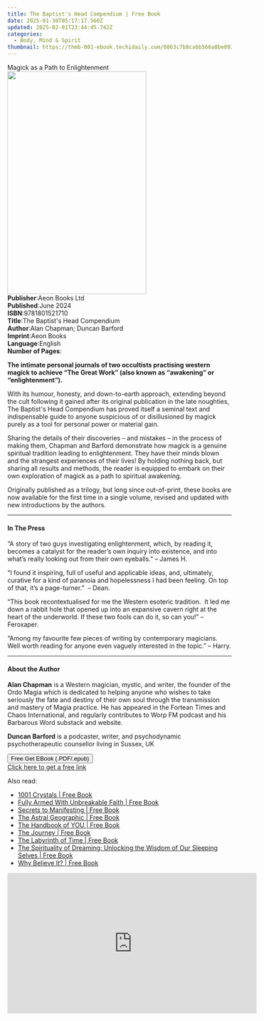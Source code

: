 ```yaml
---
title: The Baptist's Head Compendium | Free Book
date: 2025-01-30T05:17:17.560Z
updated: 2025-02-01T23:44:45.742Z
categories:
  - Body, Mind & Spirit
thumbnail: https://thmb-001-ebook.techidaily.com/0863c7b8ca6b566a0be093928372b98544ec97c7bb4d924b277720aab1be91ea.jpg
---
```

<main id="book-container">
  <div class="flex flex-col">
    <div class="book-brief flex-1 py-6 px-4 sm:p-6 md:py-10 md:px-8">
      <!-- brief-->
      <div class="book-brief-main">Magick as a Path to Enlightenment</div>
    </div>
    <div
      class="book-meta-info flex-1 grid gap-4 col-start-1 col-end-3 row-start-1 sm:mb-6 sm:grid-cols-4 lg:gap-6 lg:col-start-2 lg:row-end-6 lg:row-span-6 lg:mb-0"
    >
      <div
        class="book-meta-info-left place-content-center mt-4 p-4 text-sm leading-6 col-start-2 col-span-2 dark:text-slate-400"
      >
        <img
          class="w-full h-500 object-cover rounded-lg sm:h-255 sm:col-span-2 lg:col-span-full"
          src="https://img-001-ebook.techidaily.com/f3abd683d2129b0f19586058de0b85ac39d4e153546b286f67468400ed98326e.jpg"
          alt=""
          width="312"
          height="500"
        />
      </div>
      <div
        class="book-meta-info-right mt-2 col-start-1 row-start-2 col-span-3 self-center"
      >
        <!-- meta data  -->
        <div class="flex flex-col px-4 md:px-8">
          <div class="flex-1">
            <strong>Publisher</strong>:<span class="px-2">Aeon Books Ltd</span>
          </div>
          <div class="flex-1">
            <strong>Published</strong>:<span class="px-2">June 2024</span>
          </div>
          <div class="flex-1">
            <strong>ISBN</strong>:<span class="px-2">9781801521710</span>
          </div>
          <div class="flex-1">
            <strong>Title</strong>:<span class="px-2"
              >The Baptist&#39;s Head Compendium</span
            >
          </div>
          <div class="flex-1">
            <strong>Author</strong>:<span class="px-2"
              >Alan Chapman; Duncan Barford</span
            >
          </div>
          <div class="flex-1">
            <strong>Imprint</strong>:<span class="px-2">Aeon Books</span>
          </div>
          <div class="flex-1">
            <strong>Language</strong>:<span class="px-2">English</span>
          </div>
          <div class="flex-1">
            <strong>Number of Pages</strong>:<span class="px-2"></span>
          </div>
        </div>
      </div>
    </div>
    <div class="book-description flex-1 py-6 px-4 sm:p-6 md:py-10 md:px-8">
      <div class="book-description-main">
        <div accordion-content="" id="description">
          <p style="font-weight: 400">
            <strong>The</strong
            ><strong
              >&nbsp;intimate personal journals of two occultists practising
              western magick to achieve “The Great Work” (also known as
              “awakening” or “enlightenment”).</strong
            >
          </p>
          <p style="font-weight: 400">
            With its humour, honesty, and down-to-earth approach, extending
            beyond the cult following it gained after its original publication
            in the late noughties, The Baptist's Head Compendium&nbsp;has proved
            itself a seminal text and indispensable guide to anyone suspicious
            of or disillusioned by magick purely as a tool for personal power or
            material gain.
          </p>
          <p style="font-weight: 400">
            Sharing the details of their discoveries – and mistakes – in the
            process of making them, Chapman and Barford demonstrate how magick
            is a genuine spiritual tradition leading to enlightenment. They have
            their minds blown and the strangest experiences of their lives! By
            holding nothing back, but sharing all results and methods, the
            reader is equipped to embark on their own exploration of magick as a
            path to spiritual awakening.
          </p>
          <p style="font-weight: 400">
            Originally published as a trilogy, but long since out-of-print,
            these books are now available for the first time in a single volume,
            revised and updated with new introductions by the authors.
          </p>
        </div>
        <div class="accordion-fader"></div>
      </div>
    </div>
    <div class="book-excerpts flex-1 py-6 px-4 sm:p-6 md:py-10 md:px-8">
      <!-- excerpts-->
      <div class="book-excerpts-main">
        <hr />
        <h4 class="placeholder placeholder-heading">
          <span>In The Press</span>
        </h4>
        <p></p>
        <p>
          “A story of two guys investigating enlightenment, which, by reading
          it, becomes a catalyst for the reader’s own inquiry into existence,
          and into what’s really looking out from their own eyeballs.” – James
          H.
        </p>
        <p>
          “I found it inspiring, full of useful and applicable ideas, and,
          ultimately, curative for a kind of paranoia and hopelessness I had
          been feeling. On top of that, it’s a page-turner.” &nbsp;– Dean.
        </p>
        <p>
          “This book recontextualised for me the Western esoteric
          tradition.&nbsp; It led me down a rabbit hole that opened up into an
          expansive cavern right at the heart of the underworld. If these two
          fools can do it, so can you!” – Feroxaper.
        </p>
        <p>
          “Among my favourite few pieces of writing by contemporary magicians.
          Well worth reading for anyone even vaguely interested in the topic.” –
          Harry.
        </p>
        <p></p>
      </div>
    </div>
    <div class="book-about-author flex-1 py-6 px-4 sm:p-6 md:py-10 md:px-8">
      <!-- about author-->
      <div class="book-main-author-main">
        <hr />
        <h4 class="placeholder placeholder-heading">
          <span>About the Author</span>
        </h4>
        <p></p>
        <p>
          <strong>Alan Chapman</strong> is a Western magician, mystic, and
          writer, the founder of the Ordo Magia which is dedicated to helping
          anyone who wishes to take seriously the fate and destiny of their own
          soul through the transmission and mastery of Magia practice. He has
          appeared in the Fortean Times and Chaos International, and regularly
          contributes to Worp FM podcast and his Barbarous Word substack and
          website.
        </p>
        <p>
          <strong>Duncan Barford</strong>&nbsp;is a podcaster, writer, and
          psychodynamic psychotherapeutic counsellor living in Sussex, UK
        </p>
        <p></p>
      </div>
    </div>
    <div class="book-free-get flex-1 py-6 px-4 sm:p-6 md:py-10 md:px-8">
      <button
        id="btn-free-get"
        class="bg-blue-500 hover:bg-blue-700 text-white font-bold py-2 px-4 rounded"
      >
        Free Get EBook (.PDF/.epub)
      </button>
      <div id="countdown-display" class="px-2 text-lg mt-2"></div>
      <a
        id="free-link"
        class="hidden bg-blue-500 hover:bg-blue-700 text-white font-bold py-2 px-4 rounded"
        href="https://www.ebooks.com/en-us/book/211382655/the-baptist-s-head-compendium/alan-chapman/"
        target="_blank"
        >Click here to get a free link</a
      >
    </div>
    <script>
      let countdownTime = 0;
      let countdownInterval = null;
      document
        .getElementById('btn-free-get')
        .addEventListener('click', startCountdown);
      function startCountdown() {
        countdownTime = new Date().getTime() + 60000 * 3;
        countdownInterval = setInterval(updateCountdown, 1000);
        document.getElementById('btn-free-get').disabled = true;
        document
          .getElementById('btn-free-get')
          .classList.add('bg-gray-500', 'cursor-not-allowed');
      }
      function updateCountdown() {
        let currentTime = new Date().getTime();
        let timeLeft = countdownTime - currentTime;
        let secondsLeft = Math.floor(timeLeft / 1000);
        document.getElementById('countdown-display').innerHTML =
          `Remaining time: ${secondsLeft} seconds.`;
        if (secondsLeft <= 0) {
          clearInterval(countdownInterval);
          document.getElementById('btn-free-get').classList.add('hidden');
          document.getElementById('free-link').classList.remove('hidden');
          document.getElementById('countdown-display').innerHTML = '';
        }
      }
    </script>
  </div>
</main>

<ins class="adsbygoogle"
      style="display:block"
      data-ad-client="ca-pub-7571918770474297"
      data-ad-slot="8358498916"
      data-ad-format="auto"
      data-full-width-responsive="true"></ins>
    

<span class="atpl-alsoreadstyle">Also read:</span>
<div><ul>
<li><a href="https://novels-ebooks.techidaily.com/210742023-9781454945758-1001-crystals/"><u>1001 Crystals | Free Book</u></a></li>
<li><a href="https://novels-ebooks.techidaily.com/210742001-9798885053419-fully-armed-with-unbreakable-faith/"><u>Fully Armed With Unbreakable Faith | Free Book</u></a></li>
<li><a href="https://novels-ebooks.techidaily.com/210740356-9781398827899-secrets-to-manifesting/"><u>Secrets to Manifesting | Free Book</u></a></li>
<li><a href="https://novels-ebooks.techidaily.com/210741325-9781786787958-the-astral-geographic/"><u>The Astral Geographic | Free Book</u></a></li>
<li><a href="https://novels-ebooks.techidaily.com/210739707-9798886540833-the-handbook-of-you/"><u>The Handbook of YOU | Free Book</u></a></li>
<li><a href="https://novels-ebooks.techidaily.com/210740608-9781959434603-the-journey/"><u>The Journey | Free Book</u></a></li>
<li><a href="https://novels-ebooks.techidaily.com/210740352-9781782120438-the-labyrinth-of-time/"><u>The Labyrinth of Time | Free Book</u></a></li>
<li><a href="https://novels-ebooks.techidaily.com/210742310-9781506483153-the-spirituality-of-dreaming-unlocking-the-wisdom-of-our-sleeping-selves/"><u>The Spirituality of Dreaming: Unlocking the Wisdom of Our Sleeping Selves | Free Book</u></a></li>
<li><a href="https://novels-ebooks.techidaily.com/210741491-9781957114491-why-believe-it/"><u>Why Believe It? | Free Book</u></a></li>
</ul></div>

<!-- affiliate ads begin -->
<iframe width="560" height="315" src="https://www.youtube.com/embed/fqBKCGAKHmA?si=OkoaI17nE5qNqTHj" title="YouTube video player" frameborder="0" allow="accelerometer; autoplay; clipboard-write; encrypted-media; gyroscope; picture-in-picture; web-share" referrerpolicy="strict-origin-when-cross-origin" allowfullscreen></iframe>
<!-- affiliate ads end -->

